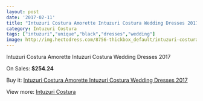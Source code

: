 ```yaml
---
layout: post
date: '2017-02-11'
title: "Intuzuri Costura Amorette Intuzuri Costura Wedding Dresses 2017"
category: Intuzuri Costura
tags: ["intuzuri","unique","black","dresses","wedding"]
image: http://img.hectodress.com/8756-thickbox_default/intuzuri-costura-amorette-intuzuri-costura-wedding-dresses-2013.jpg
---
```

Intuzuri Costura Amorette Intuzuri Costura Wedding Dresses 2017

On Sales: **$254.24**
<a href="https://www.hectodress.com/intuzuri-costura/4405-intuzuri-costura-amorette-intuzuri-costura-wedding-dresses-2013.html"><amp-img layout="responsive" width="600" height="600" src="//img.hectodress.com/8756-thickbox_default/intuzuri-costura-amorette-intuzuri-costura-wedding-dresses-2013.jpg" alt="Intuzuri Costura Amorette Intuzuri Costura Wedding Dresses 2017 0" /></a>
<a href="https://www.hectodress.com/intuzuri-costura/4405-intuzuri-costura-amorette-intuzuri-costura-wedding-dresses-2013.html"><amp-img layout="responsive" width="600" height="600" src="//img.hectodress.com/8758-thickbox_default/intuzuri-costura-amorette-intuzuri-costura-wedding-dresses-2013.jpg" alt="Intuzuri Costura Amorette Intuzuri Costura Wedding Dresses 2017 1" /></a>
<a href="https://www.hectodress.com/intuzuri-costura/4405-intuzuri-costura-amorette-intuzuri-costura-wedding-dresses-2013.html"><amp-img layout="responsive" width="600" height="600" src="//img.hectodress.com/8757-thickbox_default/intuzuri-costura-amorette-intuzuri-costura-wedding-dresses-2013.jpg" alt="Intuzuri Costura Amorette Intuzuri Costura Wedding Dresses 2017 2" /></a>

Buy it: [Intuzuri Costura Amorette Intuzuri Costura Wedding Dresses 2017](https://www.hectodress.com/intuzuri-costura/4405-intuzuri-costura-amorette-intuzuri-costura-wedding-dresses-2013.html "Intuzuri Costura Amorette Intuzuri Costura Wedding Dresses 2017")

View more: [Intuzuri Costura](https://www.hectodress.com/76-intuzuri-costura "Intuzuri Costura")